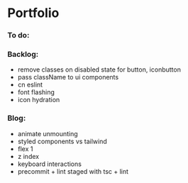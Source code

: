 # Portfolio

### To do:

### Backlog:

- remove classes on disabled state for button, iconbutton
- pass className to ui components
- cn eslint
- font flashing
- icon hydration

### Blog:

- animate unmounting
- styled components vs tailwind
- flex 1
- z index
- keyboard interactions
- precommit + lint staged with tsc + lint

